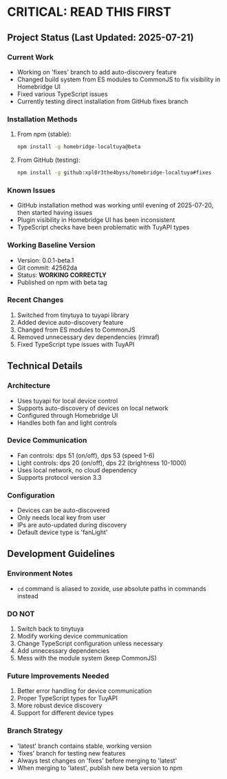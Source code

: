 # CRITICAL: READ THIS FIRST

## Project Status (Last Updated: 2025-07-21)

### Current Work
- Working on 'fixes' branch to add auto-discovery feature
- Changed build system from ES modules to CommonJS to fix visibility in Homebridge UI
- Fixed various TypeScript issues
- Currently testing direct installation from GitHub fixes branch

### Installation Methods
1. From npm (stable):
   ```bash
   npm install -g homebridge-localtuya@beta
   ```

2. From GitHub (testing):
   ```bash
   npm install -g github:xpl0r3the4byss/homebridge-localtuya#fixes
   ```

### Known Issues
- GitHub installation method was working until evening of 2025-07-20, then started having issues
- Plugin visibility in Homebridge UI has been inconsistent
- TypeScript checks have been problematic with TuyAPI types

### Working Baseline Version
- Version: 0.0.1-beta.1
- Git commit: 42562da
- Status: **WORKING CORRECTLY**
- Published on npm with beta tag

### Recent Changes
1. Switched from tinytuya to tuyapi library
2. Added device auto-discovery feature
3. Changed from ES modules to CommonJS
4. Removed unnecessary dev dependencies (rimraf)
5. Fixed TypeScript type issues with TuyAPI

## Technical Details

### Architecture
- Uses tuyapi for local device control
- Supports auto-discovery of devices on local network
- Configured through Homebridge UI
- Handles both fan and light controls

### Device Communication
- Fan controls: dps 51 (on/off), dps 53 (speed 1-6)
- Light controls: dps 20 (on/off), dps 22 (brightness 10-1000)
- Uses local network, no cloud dependency
- Supports protocol version 3.3

### Configuration
- Devices can be auto-discovered
- Only needs local key from user
- IPs are auto-updated during discovery
- Default device type is 'fanLight'

## Development Guidelines

### Environment Notes
- `cd` command is aliased to zoxide, use absolute paths in commands instead


### DO NOT
1. Switch back to tinytuya
2. Modify working device communication
3. Change TypeScript configuration unless necessary
4. Add unnecessary dependencies
5. Mess with the module system (keep CommonJS)

### Future Improvements Needed
1. Better error handling for device communication
2. Proper TypeScript types for TuyAPI
3. More robust device discovery
4. Support for different device types

### Branch Strategy
- 'latest' branch contains stable, working version
- 'fixes' branch for testing new features
- Always test changes on 'fixes' before merging to 'latest'
- When merging to 'latest', publish new beta version to npm